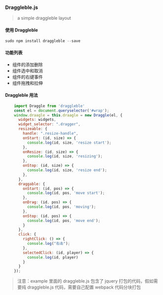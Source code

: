 ### Draggleble.js

> a simple draggleble layout

####  使用 Draggleble
```javascript
sudo npm install draggleble --save
``` 


#### 功能列表

- 组件的添加删除
- 组件选中和取消
- 组件的右键事件
- 组件拖拽和拉伸

#### Draggleble 用法

```javascript
    import Draggle from 'draggleble'
    const el = document.queryselector('#wrap');
    window.draagle = this.draagle = new Draggle(el, {
      widgets: widgets,
      widget_selector: ".dragger",
      resizeable: {
        handle: ".resize-handle",
        onStart: (id, size) => {
          console.log(id, size, 'resize start');
        },
        onResize: (id, size) => {
          console.log(id, size, 'resizing');
        },
        onStop: (id, size) => {
          console.log(id, size, 'resize end');
        },
      },
      draggable: {
        onStart: (id, pos) => {
          console.log(id, pos, 'move start');
        },
        onDrag: (id, pos) => {
          console.log(id, pos, 'moving');
        },
        onStop: (id, pos) => {
          console.log(id, pos, 'move end');
        }
      },
      click: {
        rightClick: () => {
          console.log("右击");
        },
        selectedClick: (id, player) => {
          console.log(id, player)
        }
      }
    });
```

> 注意：example 里面的 draggleble.js 包含了 jquery 打包的代码，假如需要纯 draggleble.js 代码，需要自己配置 webpack 代码分块打包

